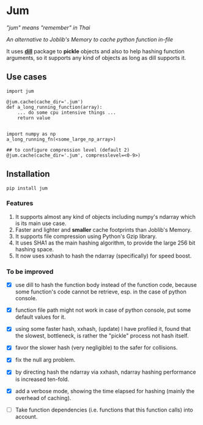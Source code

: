 # Jum

*"jum" means "remember" in Thai*

*An alternative to Joblib's Memory to cache python function in-file*

It uses [**dill**](https://github.com/uqfoundation/dill) package to **pickle** objects and also to help hashing function arguments, so it supports any kind of objects as long as dill supports it.

## Use cases

```
import jum

@jum.cache(cache_dir='.jum')
def a_long_running_function(array):
    ... do some cpu intensive things ...
    return value


import numpy as np
a_long_running_fn(<some_large_np_array>)

## to configure compression level (default 2)
@jum.cache(cache_dir='.jum', compresslevel=<0-9>)
```

## Installation

```
pip install jum
```

### Features

1. It supports almost any kind of objects including numpy's ndarray which is its main use case.
2. Faster and lighter and **smaller** cache footprints than Joblib's Memory.
3. It supports file compression using Python's Gzip library.
4. It uses SHA1 as the main hashing algorithm, to provide the large 256 bit hashing space.
5. It now uses xxhash to hash the ndarray (specifically) for speed boost.

### To be improved

- [x] use dill to hash the function body instead of the function code, because some function's code cannot be retrieve, esp. in the case of python console.
- [x] function file path might not work in case of python console, put some default values for it.
- [x] using some faster hash, xxhash, (update) I have profiled it, found that the slowest, bottleneck, is rather the "pickle" process not hash itself.
- [x] favor the slower hash (very negligible) to the safer for collisions.
- [x] fix the null arg problem.
- [x] by directing hash the ndarray via xxhash, ndarray hashing performance is increased ten-fold.
- [x] add a verbose mode, showing the time elapsed for hashing (mainly the overhead of caching).
- [ ] Take function dependencies (i.e. functions that this function calls) into account.

